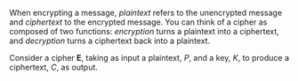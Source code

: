 When encrypting a message, *plaintext* refers to the unencrypted message and *ciphertext* to the encrypted message. You can think of a cipher as composed of two functions: *encryption* turns a plaintext into a ciphertext, and *decryption* turns a ciphertext back into a plaintext.

Consider a cipher **E**, taking as input a plaintext, *P*, and a key, *K*, to produce a ciphertext, *C*, as output.

